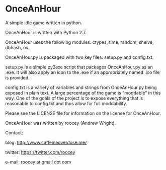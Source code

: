 # OnceAnHour
A simple idle game written in python.

OnceAnHour is written with Python 2.7.

OnceAnHour uses the following modules: ctypes, time, random, shelve, dbhash, os.

OnceAnHour.py is packaged with two key files: setup.py and config.txt.

setup.py is a simple py2exe script that packages OnceAnHour.py as an .exe. It will also apply an icon to the .exe if an appropriately named .ico file is provided.

config.txt is a variety of variables and strings from OnceAnHour.py being exposed in plain text. A large percentage of the game is "moddable" in this way. One of the goals of the project is to expose everything that is reasonable to config.txt and thus allow for full moddability. 

Please see the LICENSE file for information on the license for OnceAnHour.

OnceAnHour was written by roocey (Andrew Wright).

Contact:

blog: http://www.caffeineoverdose.me/

twitter: https://twitter.com/roocey

e-mail: roocey at gmail dot com
